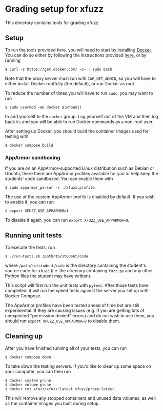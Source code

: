 # Grading setup for xfuzz

This directory contains tools for grading xfuzz.

## Setup

To run the tools provided here, you will need to start by installing
[Docker](https://en.wikipedia.org/wiki/Docker_%28software%29).  You can do so
either by following the instructions provided
[here](https://docs.docker.com/engine/install/), or by running

```
$ curl -s https://get.docker.com/ -o- | sudo bash
```

Note that the proxy server must run with `CAP_NET_ADMIN`, so you will have to
either install Docker rootfully (the default), or run Docker as root.

To reduce the number of times you will have to run `sudo`, you may want to run

```
$ sudo usermod -aG docker $(whoami)
```

to add yourself to the `docker` group. Log yourself out of the VM and then log
back in, and you will be able to run Docker commands as a non-root user.

After setting up Docker, you should build the container images used for testing
with

```
$ docker compose build
```

### AppArmor sandboxing

If you are on an AppArmor-supported Linux distribution such as Debian or Ubuntu,
there there are AppArmor profiles available for you to help keep the students'
code sandboxed. You can enable them with

```
$ sudo apparmor_parser -r ./xfuzz.profile
```

The use of the custom AppArmor profile is disabled by default. If you wish to
enable it, you can run

```
$ export XFUZZ_USE_APPARMOR=1
```

To disable it again, you can run `export XFUZZ_USE_APPARMOR=0`.

## Running unit tests

To execute the tests, run

```
$ ./run-tests.sh /path/to/student/code
```

where `/path/to/student/code` is the directory containing the student's source
code for xfuzz (i.e. the directory containing `fuzz.py` and any other Python
files the student may have written).

This script will first run the unit tests with `pytest`. After those tests have
completed, it will run the speed tests against the server you set up with Docker
Compose.

The AppArmor profiles have been tested ahead of time but are still experimental.
If they are causing issues (e.g. if you are getting lots of unexpected
"permission denied" errors) and do not wish to use them, you should run `export
XFUZZ_USE_APPARMOR=0` to disable them.

## Cleaning up

After you have finished running all of your tests, you can run

```
$ docker compose down
```

To take down the testing servers. If you'd like to clear up some space on your
computer, you can then run

```
$ docker system prune
$ docker volume prune
$ docker rmi xfuzz/xfuzz:latest xfuzz/proxy:latest
```

This will remove any stopped containers and unused data volumes, as well as the
container images you built during setup.
